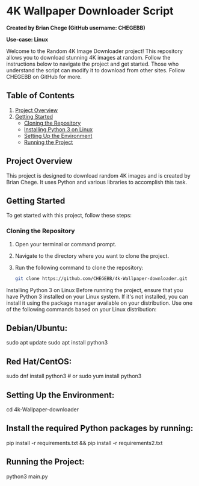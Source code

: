 # 4K Wallpaper Downloader Script

**Created by Brian Chege (GitHub username: CHEGEBB)**

**Use-case: Linux**

Welcome to the Random 4K Image Downloader project! This repository allows you to download stunning 4K images at random. Follow the instructions below to navigate the project and get started. Those who understand the script can modify it to download from other sites. Follow CHEGEBB on GitHub for more.

## Table of Contents
1. [Project Overview](#project-overview)
2. [Getting Started](#getting-started)
   - [Cloning the Repository](#cloning-the-repository)
   - [Installing Python 3 on Linux](#installing-python-3-on-linux)
   - [Setting Up the Environment](#setting-up-the-environment)
   - [Running the Project](#running-the-project)

## Project Overview

This project is designed to download random 4K images and is created by Brian Chege. It uses Python and various libraries to accomplish this task.

## Getting Started

To get started with this project, follow these steps:

### Cloning the Repository

1. Open your terminal or command prompt.
2. Navigate to the directory where you want to clone the project.
3. Run the following command to clone the repository:

   ```bash
   git clone https://github.com/CHEGEBB/4k-Wallpaper-downloader.git
Installing Python 3 on Linux
Before running the project, ensure that you have Python 3 installed on your Linux system. If it's not installed, you can install it using the package manager available on your distribution. Use one of the following commands based on your Linux distribution:

## Debian/Ubuntu:
sudo apt update
sudo apt install python3
## Red Hat/CentOS:
sudo dnf install python3    # or
sudo yum install python3
## Setting Up the Environment:
cd 4k-Wallpaper-downloader
## Install the required Python packages by running:
pip install -r requirements.txt &&
pip install -r requirements2.txt
## Running the Project:
python3 main.py



